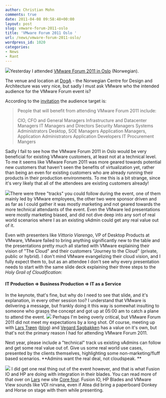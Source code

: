 ```yaml
---
author: Christian Mohn
comments: true
date: 2011-04-08 09:58:48+00:00
layout: post
slug: vmware-forum-2011-oslo
title: 'VMware Forum 2011 Oslo '
url: /news/vmware-forum-2011-oslo/
wordpress_id: 1020
categories:
- News
- Rant
---
```


[![](/img/b1194b90394441798141c7580cb2d423_7-150x150.jpg)](/img/b1194b90394441798141c7580cb2d423_7.jpg)Yesterday I attended [VMware Forum 2011 in Oslo](http://www.vmwareforum2011.com/norway-smb-2/home) (Norwegian).

The venue and location at [DogA](http://doga.no/in-english) - the Norwegian Centre for Design and Architecture was very nice, but sadly I must ask VMware who the intended audience for the VMware Forum event is?

According to the [invitation](http://www.vmwareforum2011.com/uk-manchester/who-should-attend) the audience target is:


<blockquote>People that will benefit from attending VMware Forum 2011 include:


CIO, CFO and General Managers
Infrastructure and Datacenter Managers
IT Managers and Directors
Security Managers
Systems Administrators
Desktop, SOE Managers
Application Managers, Application Administrators
Application Developers
IT Procurement Mangers</blockquote>


Sadly I fail to see how the VMware Forum 2011 in Oslo would be very beneficial for existing VMware customers, at least not at a technical level. To me it seems like VMware Forum 2011 was more geared towards potential new customers that haven't seen the benefits of virtualization yet, rather than being an even for existing customers who are already running their products in their production environments. To me this is a bit strange, since it's very likely that all of the attendees are existing customers already!

[![](/img/f6ced06a0fc84ecebb10638f7dabeaa5_7-150x150.jpg)](/img/f6ced06a0fc84ecebb10638f7dabeaa5_7.jpg)There were three "tracks" you could follow during the event, one of them mainly led by VMware employees, the other two were sponsor driven and as far as I could gather it was mostly marketing and not geared towards the more technical attendants of the event. Even the VMware led presentations were mostly marketing biased, and did not dive deep into any sort of real world scenarios where I as an existing vAdmin could get any real value out of it.

Even with presenters like _Vittorio Viarengo_, VP of Desktop Products at VMware, VMware failed to bring anything significantly new to the table and the presentations pretty much all started with VMware explaining their vision of "The Cloud" and their customers "Journey to the Cloud" (private, public or hybrid). I don't mind VMware evangelizing their cloud vision, and I fully expect them to, but as an attendee I don't see why every presentation needs to start with the same slide deck explaining their three steps to the _Holy Grail of Cloudification_:


#### IT Production ⇒ Business Production ⇒ IT as a Service


In the keynote, that's fine, but why do I need to see that slide, and it's explanation, in every other session too? I understand that VMware is delivering a message, but frankly doing it this way is somewhat insulting to someone who grasps the concept and got up at 05:00 am to catch a plane to attend the event.
[![](/img/apbad-150x150.jpg)](/img/apbad.jpg)
Perhaps I'm being overly critical, but VMware Forum 2011 did not meet my expectations by a long shot. Of course, meeting up with [Lars Trøen](http://twitter.com/larstr) ([blog](http://www.core-four.info/)) and [Vegard Sagbakken](http://twitter.com/vegard_s) has a value on it's own, but that's not the primary reason I had for attending VMware Forum 2011.

Next year, please include a "technical" track us existing vAdmins can follow and get some real value out of. Give us some real world use cases, presented by the clients themselves, highlighting some non-marketing/fluff based scenarios.
**Admins want the real deal, not cloudspeak.
**

[![](/img/b7d85d104eeb44179ccec3e14861212a_7-150x150.jpg)](/img/b7d85d104eeb44179ccec3e14861212a_7.jpg)
I did get one real thing out of the event however, and that is what Fusion IO and HP are doing with integration in their blades. You can read more of that over on [Lars](http://twitter.com/larstr) new site [Core four](http://www.core-four.info/2011/04/fusion-io-technology-that-allows.html). Fusion IO, HP Blades and VMware View sounds like VDI nirvana, even if Atea did bring a paperboard Donkey and Horse on stage with them while presenting.
